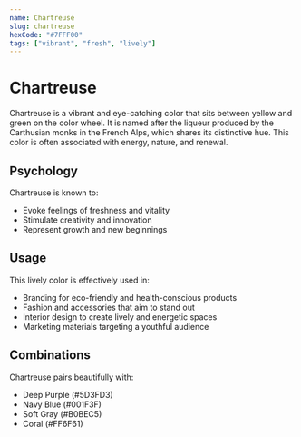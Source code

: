 ```yaml
---
name: Chartreuse
slug: chartreuse
hexCode: "#7FFF00"
tags: ["vibrant", "fresh", "lively"]
---
```


# Chartreuse

Chartreuse is a vibrant and eye-catching color that sits between yellow and green on the color wheel. It is named after the liqueur produced by the Carthusian monks in the French Alps, which shares its distinctive hue. This color is often associated with energy, nature, and renewal.

## Psychology

Chartreuse is known to:
- Evoke feelings of freshness and vitality
- Stimulate creativity and innovation
- Represent growth and new beginnings

## Usage

This lively color is effectively used in:
- Branding for eco-friendly and health-conscious products
- Fashion and accessories that aim to stand out
- Interior design to create lively and energetic spaces
- Marketing materials targeting a youthful audience

## Combinations

Chartreuse pairs beautifully with:
- Deep Purple (#5D3FD3)
- Navy Blue (#001F3F)
- Soft Gray (#B0BEC5)
- Coral (#FF6F61)